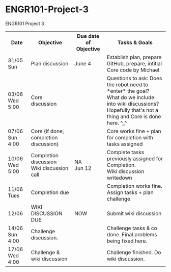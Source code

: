 # ENGR101-Project-3
ENGR101 Project 3 


<table>
  <tr>
    <th>Date</th>
    <th>Objective</th>
    <th>Due date of Objective</th>
    <th>Tasks & Goals</th>
  </tr>
  <tr>
    <td>31/05 Sun</td>
    <td>Plan discussion</td>
    <td>June 4</td>
    <td>Establish plan, prepare GitHub, prepare, intitial Core code by Michael</td>
  </tr>
  <tr>
    <td>03/06 Wed 5:00</td>
    <td>Core discussion</td>
    <td></td>
    <td>Questions to ask: Does the robot need to *enter* the goal? What do we include into wiki discussions?<br>Hopefully that's not a thing and Core is done here. ^_^</td>
  </tr>
  <tr>
    <td>07/06 Sun 4:00</td>
    <td>Core {if done, completion discussion}</td>
    <td></td>
    <td>Core works fine + plan for completion with tasks assigned</td>
  </tr>
  <tr>
    <td>10/06 Wed 5:00</td>
    <td>Completion discussion<br>Wiki discussion call</td>
    <td>NA<br>Jun 12</td>
    <td>Complete tasks previously assigned for Completion.
        <br>Wiki discussion writedown</td>
  </tr>
  <tr>
    <td>11/06 Tues</td>
    <td>Completion due</td>
    <td></td>
    <td>Completion works fine. Assign tasks + plan challenge</td>
  </tr>
  <tr>
    <td>12/06</td>
    <td>WIKI DISCUSSION DUE</td>
    <td>NOW</td>
    <td>Submit wiki discussion</td>
  </tr>
  <tr>
    <td>14/06 Sun 4:00</td>
    <td>Challenge discussion.</td>
    <td></td>
    <td>Challenge tasks & co done. Final problems being fixed here.</td>
  </tr>
  <tr>
    <td>17/06 Wed 4:00</td>
    <td>Challenge & wiki discussion</td>
    <td></td>
    <td>Challenge finished. Do wiki discussion.</td>
  </tr>
</table>
